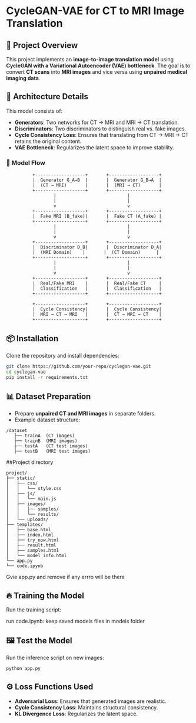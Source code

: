 # CycleGAN-VAE for CT to MRI Image Translation

## 📌 Project Overview
This project implements an **image-to-image translation model** using **CycleGAN with a Variational Autoencoder (VAE) bottleneck**. The goal is to convert **CT scans** into **MRI images** and vice versa using **unpaired medical imaging data**.

## 🚀 Architecture Details
This model consists of:
- **Generators**: Two networks for CT → MRI and MRI → CT translation.
- **Discriminators**: Two discriminators to distinguish real vs. fake images.
- **Cycle Consistency Loss**: Ensures that translating from CT → MRI → CT retains the original content.
- **VAE Bottleneck**: Regularizes the latent space to improve stability.

### 📌 Model Flow
```
          +-------------------+       +-------------------+
          |  Generator G_A→B  |       |  Generator G_B→A  |
          |  (CT → MRI)       |       |  (MRI → CT)       |
          +-------------------+       +-------------------+
                  |                           |
                  |                           |
                  v                           v
          +-------------------+       +-------------------+
          |  Fake MRI (B_fake)|       |  Fake CT (A_fake) |
          +-------------------+       +-------------------+
                  |                           |
                  |                           |
                  v                           v
          +-------------------+       +-------------------+
          |  Discriminator D_B|       |  Discriminator D_A|
          |  (MRI Domain)    |       |  (CT Domain)      |
          +-------------------+       +-------------------+
                  |                           |
                  |                           |
                  v                           v
          +-------------------+       +-------------------+
          |  Real/Fake MRI    |       |  Real/Fake CT     |
          |  Classification   |       |  Classification   |
          +-------------------+       +-------------------+

          +-------------------+       +-------------------+
          |  Cycle Consistency|       |  Cycle Consistency|
          |  MRI → CT → MRI   |       |  CT → MRI → CT    |
          +-------------------+       +-------------------+
```

## 📦 Installation
Clone the repository and install dependencies:
```sh
git clone https://github.com/your-repo/cyclegan-vae.git
cd cyclegan-vae
pip install -r requirements.txt
```

## 📊 Dataset Preparation
- Prepare **unpaired CT and MRI images** in separate folders.
- Example dataset structure:
```
/dataset
   ├── trainA  (CT images)
   ├── trainB  (MRI images)
   ├── testA   (CT test images)
   ├── testB   (MRI test images)
```
##Project directory 
```
project/
├── static/
│   ├── css/
│   │   └── style.css
│   ├── js/
│   │   └── main.js
│   ├── images/
│   │   ├── samples/
│   │   └── results/
│   └── uploads/
├── templates/
│   ├── base.html
│   ├── index.html
│   ├── try_now.html
│   ├── result.html
│   ├── samples.html
│   └── model_info.html
└── app.py
└── code.ipynb
```
Gvie app.py and remove if any errro will be there
## 🔥 Training the Model
Run the training script:

run code.ipynb: keep saved models files in models folder


## 🖼️ Test the Model
Run the inference script on new images:
```sh
python app.py
```

## ⚙️ Loss Functions Used
- **Adversarial Loss**: Ensures that generated images are realistic.
- **Cycle Consistency Loss**: Maintains structural consistency.
- **KL Divergence Loss**: Regularizes the latent space.


